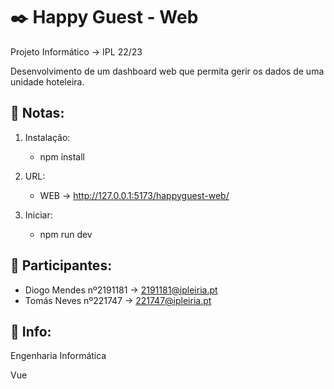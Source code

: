 # ✒️ Happy Guest - Web
Projeto Informático -> IPL 22/23

Desenvolvimento de um dashboard web que permita 
gerir os dados de uma unidade hoteleira.

## 📖 Notas:
1. Instalação: 
    * npm install
2. URL:
    * WEB -> http://127.0.0.1:5173/happyguest-web/
    
3. Iniciar:
    * npm run dev

## 🧑 Participantes:
* Diogo Mendes nº2191181 -> 2191181@ipleiria.pt
* Tomás Neves nº221747 -> 221747@ipleiria.pt

## 🔧 Info:
Engenharia Informática

Vue
